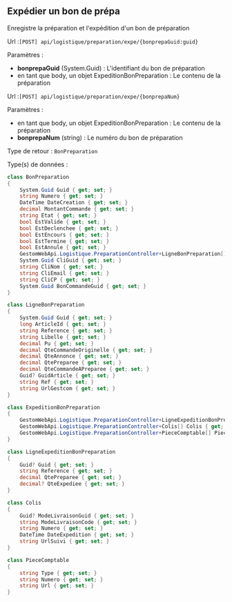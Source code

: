 ## <span id='expedition'>Expédier un bon de prépa</span>

Enregistre la préparation et l'expédition d'un bon de préparation

Url :`[POST] api/logistique/preparation/expe/{bonprepaGuid:guid}`

Paramètres : 

- **bonprepaGuid** (System.Guid) : L'identifiant du bon de préparation
- en tant que body, un objet ExpeditionBonPreparation : Le contenu de la préparation

Url :`[POST] api/logistique/preparation/expe/{bonprepaNum}`

Paramètres : 

- en tant que body, un objet ExpeditionBonPreparation : Le contenu de la préparation
- **bonprepaNum** (string) : Le numéro du bon de préparation

Type de retour : `BonPreparation`

Type(s) de données :

```csharp
class BonPreparation
{
	System.Guid Guid { get; set; }
	string Numero { get; set; }
	DateTime DateCreation { get; set; }
	decimal MontantCommande { get; set; }
	string Etat { get; set; }
	bool EstValide { get; set; }
	bool EstDeclenchee { get; set; }
	bool EstEncours { get; set; }
	bool EstTermine { get; set; }
	bool EstAnnule { get; set; }
	GestomWebApi.Logistique.PreparationController+LigneBonPreparation[] Lignes { get; set; }
	System.Guid CliGuid { get; set; }
	string CliNom { get; set; }
	string CliEmail { get; set; }
	string CliCP { get; set; }
	System.Guid BonCommandeGuid { get; set; }
}

class LigneBonPreparation
{
	System.Guid Guid { get; set; }
	long ArticleId { get; set; }
	string Reference { get; set; }
	string Libelle { get; set; }
	decimal Pu { get; set; }
	decimal QteCommandeOriginelle { get; set; }
	decimal QteAnnonce { get; set; }
	decimal QtePreparee { get; set; }
	decimal QteCommandeAPreparee { get; set; }
	Guid? GuidArticle { get; set; }
	string Ref { get; set; }
	string UrlGestcom { get; set; }
}

class ExpeditionBonPreparation
{
	GestomWebApi.Logistique.PreparationController+LigneExpeditionBonPreparation[] Lignes { get; set; }
	GestomWebApi.Logistique.PreparationController+Colis[] Colis { get; set; }
	GestomWebApi.Logistique.PreparationController+PieceComptable[] PieceComptable { get; set; }
}

class LigneExpeditionBonPreparation
{
	Guid? Guid { get; set; }
	string Reference { get; set; }
	decimal QtePreparee { get; set; }
	decimal? QteExpediee { get; set; }
}

class Colis
{
	Guid? ModeLivraisonGuid { get; set; }
	string ModeLivraisonCode { get; set; }
	string Numero { get; set; }
	DateTime DateExpedition { get; set; }
	string UrlSuivi { get; set; }
}

class PieceComptable
{
	string Type { get; set; }
	string Numero { get; set; }
	string Url { get; set; }
}

```

